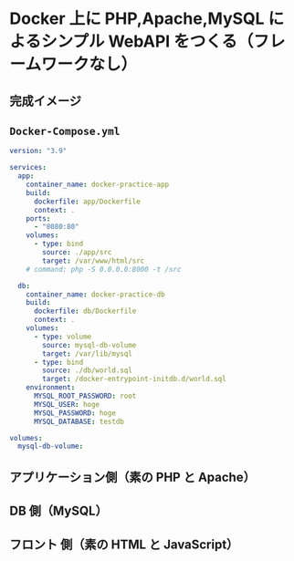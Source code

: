 # Docker 上に PHP,Apache,MySQL によるシンプル WebAPI をつくる（フレームワークなし）

## 完成イメージ

## `Docker-Compose.yml`

```yml
version: "3.9"

services:
  app:
    container_name: docker-practice-app
    build:
      dockerfile: app/Dockerfile
      context: .
    ports:
      - "8080:80"
    volumes:
      - type: bind
        source: ./app/src
        target: /var/www/html/src
    # command: php -S 0.0.0.0:8000 -t /src

  db:
    container_name: docker-practice-db
    build:
      dockerfile: db/Dockerfile
      context: .
    volumes:
      - type: volume
        source: mysql-db-volume
        target: /var/lib/mysql
      - type: bind
        source: ./db/world.sql
        target: /docker-entrypoint-initdb.d/world.sql
    environment:
      MYSQL_ROOT_PASSWORD: root
      MYSQL_USER: hoge
      MYSQL_PASSWORD: hoge
      MYSQL_DATABASE: testdb

volumes:
  mysql-db-volume:
```

## アプリケーション側（素の PHP と Apache）

## DB 側（MySQL）

## フロント 側（素の HTML と JavaScript）
